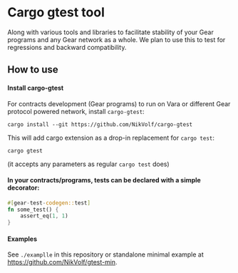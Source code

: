# Cargo gtest tool

Along with various tools and libraries to facilitate stability of your Gear programs and any Gear network as a whole. We plan to use this to test for regressions and backward compatibility.

## How to use

#### Install cargo-gtest

For contracts development (Gear programs) to run on Vara or different Gear protocol powered network, install `cargo-gtest`:
```
cargo install --git https://github.com/NikVolf/cargo-gtest
```

This will add cargo extension as a drop-in replacement for `cargo test`:
```
cargo gtest
```

(it accepts any parameters as regular `cargo test` does)

#### In your contracts/programs, tests can be declared with a simple decorator:

```rust
#[gear-test-codegen::test]
fn some_test() {
    assert_eq(1, 1)
}

```

#### Examples

See `./examplle` in this repository or standalone minimal example at https://github.com/NikVolf/gtest-min.
